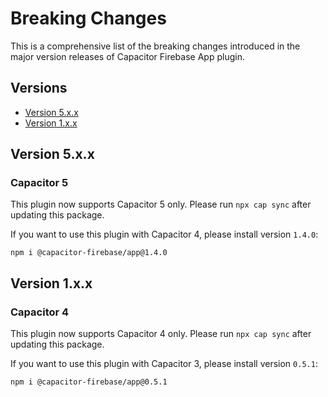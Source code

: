 # Breaking Changes

This is a comprehensive list of the breaking changes introduced in the major version releases of Capacitor Firebase App plugin.

## Versions

- [Version 5.x.x](#version-5xx)
- [Version 1.x.x](#version-1xx)

## Version 5.x.x

### Capacitor 5

This plugin now supports Capacitor 5 only. Please run `npx cap sync` after updating this package.

If you want to use this plugin with Capacitor 4, please install version `1.4.0`:

```
npm i @capacitor-firebase/app@1.4.0
```

## Version 1.x.x

### Capacitor 4

This plugin now supports Capacitor 4 only. Please run `npx cap sync` after updating this package.

If you want to use this plugin with Capacitor 3, please install version `0.5.1`:

```
npm i @capacitor-firebase/app@0.5.1
```
